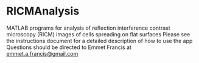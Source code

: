 # RICMAnalysis
MATLAB programs for analysis of reflection interference contrast microscopy (RICM) images of cells spreading on flat surfaces
Please see the instructions document for a detailed description of how to use the app
Questions should be directed to Emmet Francis at emmet.a.francis@gmail.com
